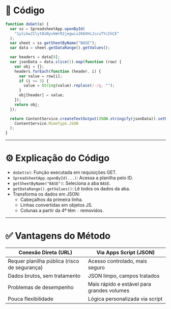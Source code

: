 # 📄 Código

```javascript
function doGet(e) {
  var ss = SpreadsheetApp.openById(
    "1ylLkwJIlyt0iNyvkWrR2jegwis266XHcJccuTYcChCE"
  );
  var sheet = ss.getSheetByName("BASE");
  var data = sheet.getDataRange().getValues();

  var headers = data[0];
  var jsonData = data.slice(1).map(function (row) {
    var obj = {};
    headers.forEach(function (header, i) {
      var value = row[i];
      if (i >= 3) {
        value = String(value).replace(/-/g, "");
      }
      obj[header] = value;
    });
    return obj;
  });

  return ContentService.createTextOutput(JSON.stringify(jsonData)).setMimeType(
    ContentService.MimeType.JSON
  );
}
```

---

# ⚙️ Explicação do Código

- `doGet(e)`: Função executada em requisições GET.
- `SpreadsheetApp.openById(...)`: Acessa a planilha pelo ID.
- `getSheetByName("BASE")`: Seleciona a aba `BASE`.
- `getDataRange().getValues()`: Lê todos os dados da aba.
- Transforma os dados em JSON:
  - Cabeçalhos da primeira linha.
  - Linhas convertidas em objetos JS.
  - Colunas a partir da 4ª têm `-` removidos.

---

# ✅ Vantagens do Método

| Conexão Direta (URL)                         | Via Apps Script (JSON)                     |
| -------------------------------------------- | ------------------------------------------ |
| Requer planilha pública (risco de segurança) | Acesso controlado, mais seguro             |
| Dados brutos, sem tratamento                 | JSON limpo, campos tratados                |
| Problemas de desempenho                      | Mais rápido e estável para grandes volumes |
| Pouca flexibilidade                          | Lógica personalizada via script            |
